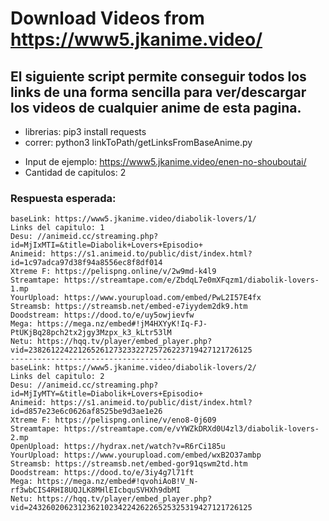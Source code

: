   # Download Videos from https://www5.jkanime.video/
  
  ## El siguiente script permite conseguir todos los links de una forma sencilla para ver/descargar los videos de cualquier anime de esta pagina.
   
  * librerias:
    pip3 install requests
  * correr:
    python3 linkToPath/getLinksFromBaseAnime.py
    
   - Input de ejemplo: https://www5.jkanime.video/enen-no-shouboutai/
   - Cantidad de capitulos: 2

    
### Respuesta esperada:

```
baseLink: https://www5.jkanime.video/diabolik-lovers/1/
Links del capitulo: 1
Desu: //animeid.cc/streaming.php?id=MjIxMTI=&title=Diabolik+Lovers+Episodio+
Animeid: https://s1.animeid.to/public/dist/index.html?id=1c97adca97d38f94a8556ec8f8df014
Xtreme F: https://pelispng.online/v/2w9md-k4l9
Streamtape: https://streamtape.com/e/ZbdqL7e0mXFqzm1/diabolik-lovers-1.mp
YourUpload: https://www.yourupload.com/embed/PwL2I57E4fx
Streamsb: https://streamsb.net/embed-e7iyydem2dk9.htm
Doodstream: https://dood.to/e/uy5owjievfw
Mega: https://mega.nz/embed#!jM4HXYyK!Iq-FJ-PtUKjBq28pch2tx2jgy3Mzpx_k3_kLtr53lM
Netu: https://hqq.tv/player/embed_player.php?vid=23826122422126526127323322725726223719427121726125
-------------------------------------
baseLink: https://www5.jkanime.video/diabolik-lovers/2/
Links del capitulo: 2
Desu: //animeid.cc/streaming.php?id=MjIyMTY=&title=Diabolik+Lovers+Episodio+
Animeid: https://s1.animeid.to/public/dist/index.html?id=d857e23e6c0626af8525be9d3ae1e26
Xtreme F: https://pelispng.online/v/eno8-0j609
Streamtape: https://streamtape.com/e/vYWZkDRXd0U4zl3/diabolik-lovers-2.mp
OpenUpload: https://hydrax.net/watch?v=R6rCi185u
YourUpload: https://www.yourupload.com/embed/wxB2O37ambp
Streamsb: https://streamsb.net/embed-gor91qswm2td.htm
Doodstream: https://dood.to/e/3iy4g7l71ft
Mega: https://mega.nz/embed#!qvohiAoB!V_N-rf3wbCIS4RHI8UQJLK8MHlEIcbquSVHXh9dbMI
Netu: https://hqq.tv/player/embed_player.php?vid=24326020623123621023422426226525325319427121726125
```
